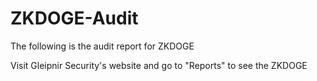 # ZKDOGE-Audit

The following is the audit report for ZKDOGE

Visit Gleipnir Security's website and go to "Reports" to see the ZKDOGE
